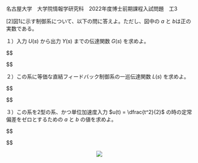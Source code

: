 名古屋大学　大学院情報学研究科　2022年度博士前期課程入試問題　工3

\[2]図1に示す制御系について、以下の問に答えよ。ただし、図中の $a$ と $b$は正の実数である。

１）入力 $U(s)$ から出力 $Y(s)$ までの伝達関数 $G(s)$ を求めよ。

$$
    
$$

２）この系に等価な直結フィードバック制御系の一巡伝達関数 $L(s)$ を求めよ。

$$

$$

３）この系を2型の系、かつ単位加速度入力 $u(t) = \dfrac{t^2}{2}$ の時の定常偏差をゼロとするための $a$ と $b$ の値を求めよ。

$$

$$

<p align="center">
    <img src="https://gcdnb.pbrd.co/images/b6RdY3u4z7XQ.png?o=1"/>
</p>
